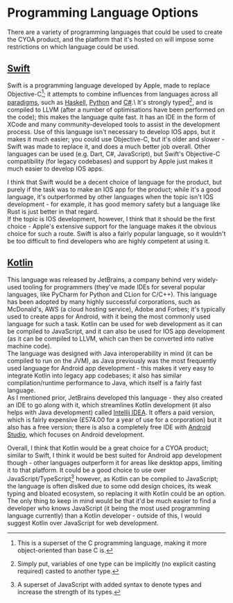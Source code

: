 # Programming Language Options
There are a variety of programming languages that could be used to create the CYOA product, and the platform that it's hosted on will impose some restrictions on which language could be used.

## [Swift](https://swift.org)
Swift is a programming language developed by Apple, made to replace Objective-C[^1]; it attempts to combine influences from languages across all [paradigms](https://en.wikipedia.org/wiki/Programming_paradigm), such as [Haskell](https://www.haskell.org), [Python](https://www.python.org) and [C#](https://en.wikipedia.org/wiki/C_Sharp_(programming_language)).\
It's strongly typed[^2], and is compiled to LLVM (after a number of optimisations have been performed on the code); this makes the language quite fast. It has an IDE in the form of XCode and many community-developed tools to assist in the development process.
Use of this language isn't necessary to develop IOS apps, but it makes it much easier; you could use Objective-C, but it's older and slower - Swift was made to replace it, and does a much better job overall. Other languages can be used (e.g. Dart, C#, JavaScript), but Swift's Objective-C compatibility (for legacy codebases) and support by Apple just makes it much easier to develop IOS apps.

I think that Swift would be a decent choice of language for the product, but purely if the task was to make an IOS app for the product; while it's a good language, it's outperformed by other languages when the topic isn't IOS development - for example, it has good memory safety but a language like Rust is just better in that regard.\
If the topic is IOS development, however, I think that it should be the first choice - Apple's extensive support for the language makes it the obvious choice for such a route. Swift is also a fairly popular language, so it wouldn't be too difficult to find developers who are highly competent at using it.

[^1]: This is a superset of the C programming language, making it more object-oriented than base C is.
[^2]: Simply put, variables of one type can be implicitly (no explicit casting required) casted to another type.

## [Kotlin](https://kotlinlang.org)
This language was released by JetBrains, a company behind very widely-used tooling for programmers (they've made IDEs for several popular languages, like PyCharm for Python and CLion for C/C++). This language has been adopted by many highly successful corporations, such as McDonald's, AWS (a cloud hosting service), Adobe and Forbes; it's typically used to create apps for Android, with it being the most commonly used language for such a task. Kotlin can be used for web development as it can be compiled to JavaScript, and it can also be used for IOS app development (as it can be compiled to LLVM, which can then be converted into native machine code).\
The language was designed with Java interoperability in mind (it can be compiled to run on the JVM), as Java previously was the most frequently used language for Android app development - this makes it very easy to integrate Kotlin into legacy app codebases; it also has similar compilation/runtime performance to Java, which itself is a fairly fast language.\
As I mentioned prior, JetBrains developed this language - they also created an IDE to go along with it, which streamlines Kotlin development (it also helps with Java development) called [Intellij IDEA](https://www.jetbrains.com/idea/). It offers a paid version, which is fairly expensive (£574.00 for a year of use for a corporation) but it also has a free version; there is also a completely free IDE with [Android Studio](https://developer.android.com/studio), which focuses on Android development.

Overall, I think that Kotlin would be a great choice for a CYOA product; similar to Swift, I think it would be best suited for Android app development though - other languages outperform it for areas like desktop apps, limiting it to that platform. It could be a good choice to use over JavaScript/TypeScript[^3] however, as Kotlin can be compiled to JavaScript; the language is often dislked due to some odd design choices, its weak typing and bloated ecosystem, so replacing it with Kotlin could be an option. The only thing to keep in mind would be that it'd be much easier to find a developer who knows JavaScript (it being the most used programming language currently) than a Kotlin developer - outside of this, I would suggest Kotlin over JavaScript for web development.

[^3]: A superset of JavaScript with added syntax to denote types and increase the strength of its types.
